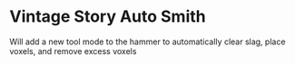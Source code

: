 
# Vintage Story Auto Smith

Will add a new tool mode to the hammer to automatically clear slag, place voxels, and remove excess voxels
